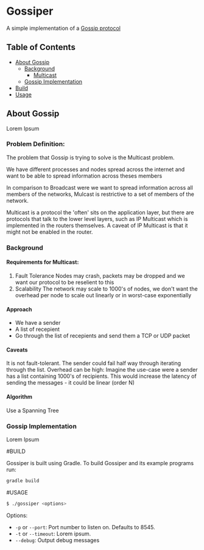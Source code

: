 # Gossiper
A simple implementation of a [Gossip protocol](https://en.wikipedia.org/wiki/Gossip_protocol)

## Table of Contents

- [About Gossip](#about-gossip)
    - [Background](#background)
        - [Multicast](#multicast)
    - [Gossip Implementation](#)
- [Build](#build)
- [Usage](#usage)

## About Gossip
Lorem Ipsum

### Problem Definition:
The problem that Gossip is trying to solve is the Multicast problem.

We have different processes and nodes spread across the internet and want to be able to spread information across theses
members

In comparison to Broadcast were we want to spread information across all members of the networks, Mulcast is restrictive
to a set of members of the network.

Multicast is a protocol the 'often' sits on the application layer, but there are protocols that talk to the lower level
layers, such as IP Multicast which is implemented in the routers themselves. A caveat of IP Multicast is that it might
not be enabled in the router.

### Background
#### Requirements for Multicast:

1. Fault Tolerance
    Nodes may crash, packets may be dropped and we want our protocol to be reselient to this
2. Scalability
    The network may scale to 1000's of nodes, we don't want the overhead per node to scale out linearly or in worst-case
    exponentially

#### Approach

- We have a sender
- A list of recepient
- Go through the list of recepients and send them a TCP or UDP packet

#### Caveats
It is not fault-tolerant. The sender could fail half way through iterating through the list.
Overhead can be high: Imagine the use-case were a sender has a list containing 1000's of recipients. This would increase
the latency of sending the messages - it could be linear (order N)

#### Algorithm

Use a Spanning Tree

### Gossip Implementation
Lorem Ipsum

#BUILD

Gossiper is built using Gradle. To build Gossiper and its example programs run:

```Bash
gradle build
```

#USAGE

```Bash
$ ./gossiper <options>
```

Options:

* `-p` or `--port`: Port number to listen on. Defaults to 8545.
* `-t` or `--timeout`: Lorem ipsum.
* `--debug`: Output debug messages

